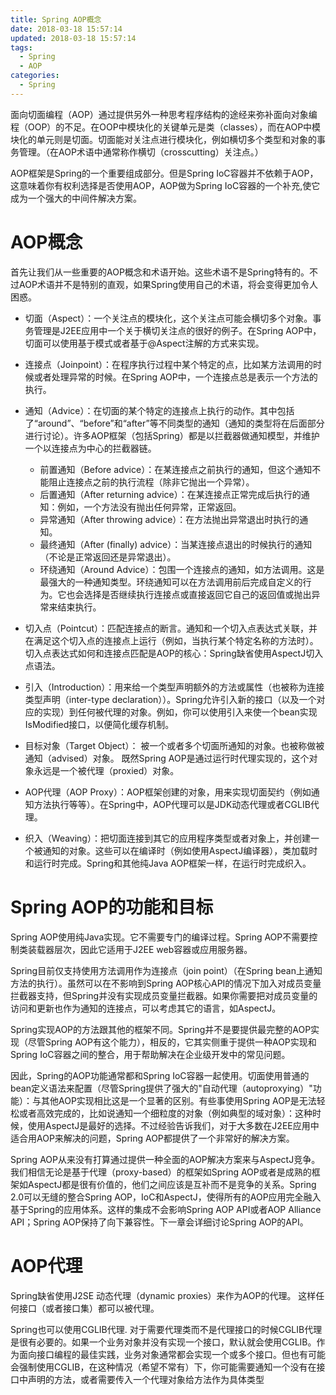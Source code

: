 ```yaml
---
title: Spring AOP概念
date: 2018-03-18 15:57:14
updated: 2018-03-18 15:57:14
tags:
  - Spring
  - AOP
categories: 
  - Spring
---
```


面向切面编程（AOP）通过提供另外一种思考程序结构的途经来弥补面向对象编程（OOP）的不足。在OOP中模块化的关键单元是类（classes），而在AOP中模块化的单元则是切面。切面能对关注点进行模块化，例如横切多个类型和对象的事务管理。（在AOP术语中通常称作横切（crosscutting）关注点。）

AOP框架是Spring的一个重要组成部分。但是Spring IoC容器并不依赖于AOP，这意味着你有权利选择是否使用AOP，AOP做为Spring IoC容器的一个补充,使它成为一个强大的中间件解决方案。

<!-- more -->

# AOP概念
首先让我们从一些重要的AOP概念和术语开始。这些术语不是Spring特有的。不过AOP术语并不是特别的直观，如果Spring使用自己的术语，将会变得更加令人困惑。

- 切面（Aspect）：一个关注点的模块化，这个关注点可能会横切多个对象。事务管理是J2EE应用中一个关于横切关注点的很好的例子。在Spring AOP中，切面可以使用基于模式或者基于@Aspect注解的方式来实现。

- 连接点（Joinpoint）：在程序执行过程中某个特定的点，比如某方法调用的时候或者处理异常的时候。在Spring AOP中，一个连接点总是表示一个方法的执行。

- 通知（Advice）：在切面的某个特定的连接点上执行的动作。其中包括了“around”、“before”和“after”等不同类型的通知（通知的类型将在后面部分进行讨论）。许多AOP框架（包括Spring）都是以拦截器做通知模型，并维护一个以连接点为中心的拦截器链。
    - 前置通知（Before advice）：在某连接点之前执行的通知，但这个通知不能阻止连接点之前的执行流程（除非它抛出一个异常）。
    - 后置通知（After returning advice）：在某连接点正常完成后执行的通知：例如，一个方法没有抛出任何异常，正常返回。
    - 异常通知（After throwing advice）：在方法抛出异常退出时执行的通知。
    - 最终通知（After (finally) advice）：当某连接点退出的时候执行的通知（不论是正常返回还是异常退出）。
    - 环绕通知（Around Advice）：包围一个连接点的通知，如方法调用。这是最强大的一种通知类型。环绕通知可以在方法调用前后完成自定义的行为。它也会选择是否继续执行连接点或直接返回它自己的返回值或抛出异常来结束执行。

- 切入点（Pointcut）：匹配连接点的断言。通知和一个切入点表达式关联，并在满足这个切入点的连接点上运行（例如，当执行某个特定名称的方法时）。切入点表达式如何和连接点匹配是AOP的核心：Spring缺省使用AspectJ切入点语法。

- 引入（Introduction）：用来给一个类型声明额外的方法或属性（也被称为连接类型声明（inter-type declaration））。Spring允许引入新的接口（以及一个对应的实现）到任何被代理的对象。例如，你可以使用引入来使一个bean实现IsModified接口，以便简化缓存机制。

- 目标对象（Target Object）： 被一个或者多个切面所通知的对象。也被称做被通知（advised）对象。 既然Spring AOP是通过运行时代理实现的，这个对象永远是一个被代理（proxied）对象。

- AOP代理（AOP Proxy）：AOP框架创建的对象，用来实现切面契约（例如通知方法执行等等）。在Spring中，AOP代理可以是JDK动态代理或者CGLIB代理。

- 织入（Weaving）：把切面连接到其它的应用程序类型或者对象上，并创建一个被通知的对象。这些可以在编译时（例如使用AspectJ编译器），类加载时和运行时完成。Spring和其他纯Java AOP框架一样，在运行时完成织入。

# Spring AOP的功能和目标
Spring AOP使用纯Java实现。它不需要专门的编译过程。Spring AOP不需要控制类装载器层次，因此它适用于J2EE web容器或应用服务器。

Spring目前仅支持使用方法调用作为连接点（join point）（在Spring bean上通知方法的执行）。虽然可以在不影响到Spring AOP核心API的情况下加入对成员变量拦截器支持，但Spring并没有实现成员变量拦截器。如果你需要把对成员变量的访问和更新也作为通知的连接点，可以考虑其它的语言，如AspectJ。

Spring实现AOP的方法跟其他的框架不同。Spring并不是要提供最完整的AOP实现（尽管Spring AOP有这个能力），相反的，它其实侧重于提供一种AOP实现和Spring IoC容器之间的整合，用于帮助解决在企业级开发中的常见问题。

因此，Spring的AOP功能通常都和Spring IoC容器一起使用。切面使用普通的bean定义语法来配置（尽管Spring提供了强大的"自动代理（autoproxying）"功能）：与其他AOP实现相比这是一个显著的区别。有些事使用Spring AOP是无法轻松或者高效完成的，比如说通知一个细粒度的对象（例如典型的域对象）：这种时候，使用AspectJ是最好的选择。不过经验告诉我们，对于大多数在J2EE应用中适合用AOP来解决的问题，Spring AOP都提供了一个非常好的解决方案。

Spring AOP从来没有打算通过提供一种全面的AOP解决方案来与AspectJ竞争。我们相信无论是基于代理（proxy-based）的框架如Spring AOP或者是成熟的框架如AspectJ都是很有价值的，他们之间应该是互补而不是竞争的关系。Spring 2.0可以无缝的整合Spring AOP，IoC和AspectJ，使得所有的AOP应用完全融入基于Spring的应用体系。这样的集成不会影响Spring AOP API或者AOP Alliance API；Spring AOP保持了向下兼容性。下一章会详细讨论Spring AOP的API。

# AOP代理
Spring缺省使用J2SE 动态代理（dynamic proxies）来作为AOP的代理。 这样任何接口（或者接口集）都可以被代理。

Spring也可以使用CGLIB代理. 对于需要代理类而不是代理接口的时候CGLIB代理是很有必要的。如果一个业务对象并没有实现一个接口，默认就会使用CGLIB。作为面向接口编程的最佳实践，业务对象通常都会实现一个或多个接口。但也有可能会强制使用CGLIB，在这种情况（希望不常有）下，你可能需要通知一个没有在接口中声明的方法，或者需要传入一个代理对象给方法作为具体类型

